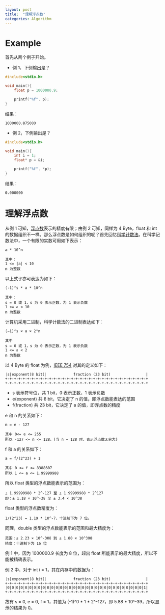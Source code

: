 ```yaml
---
layout: post
title:  "理解浮点数"
categories: Algorithm
---
```


# Example

首先从两个例子开始。

- 例 1，下例输出是？

~~~ c
#include<stdio.h>

void main(){
    float p = 1000000.9;

    printf("%f", p);
}
~~~

结果：

~~~
1000000.875000
~~~


- 例 2，下例输出是？

~~~ c
#include<stdio.h>

void main(){
    int i = 1;
    float* p = &i;

    printf("%f", *p);
}
~~~

结果：

~~~
0.000000
~~~

# 理解浮点数

从例 1 可知，[浮点数](https://en.wikipedia.org/wiki/IEEE_floating_point)表示的精度有限；由例 2 可知，同样为 4 Byte，float 和 int 的数据组织不一样。那么浮点数是如何组织的呢？首先回忆[科学计数法](https://zh.wikipedia.org/wiki/%E7%A7%91%E5%AD%A6%E8%AE%B0%E6%95%B0%E6%B3%95)。在科学记数法中，一个有限的实数可用如下表示：

~~~
a * 10^n

其中：
1 <= |a| < 10
n 为整数
~~~

以上式子亦可表达为如下：

~~~
(-1)^s * a * 10^n

其中：
s = 0 或 1，s 为 0 表示正数，为 1 表示负数
1 <= a < 10
n 为整数
~~~

计算机采用二进制，科学计数法的二进制表达如下：

~~~
(−1)^s × a × 2^n

其中
s = 0 或 1，s 为 0 表示正数，为 1 表示负数
1 <= a < 2
n 为整数
~~~

以 4 Byte 的 float 为例，[IEEE 754](https://en.wikipedia.org/wiki/IEEE_754-1985) 对其的定义如下：

~~~
|s|exponent(8 bit)|            fraction (23 bit)                |
+-+-+-+-+-+-+-+-+-+-+-+-+-+-+-+-+-+-+-+-+-+-+-+-+-+-+-+-+-+-+-+-+
+-+-+-+-+-+-+-+-+-+-+-+-+-+-+-+-+-+-+-+-+-+-+-+-+-+-+-+-+-+-+-+-+
~~~

- s 表示符号位，共 1 bit，0 表示正数，1 表示负数
- e(exponent) 共 8 bit，它决定了 n 的值，即浮点数能表达的范围
- f(fraction) 共 23 bit，它决定了 a 的值，即浮点数的精度

e 和 n 的关系如下：

~~~
n = e - 127

其中 0<= e <= 255
所以 -127 <= n <= 128。(当 n = 128 时，表示浮点数无穷大)
~~~

f 和 a 的关系如下：

~~~
a = f/(2^23) + 1

其中 0 <= f <= 8388607
所以 1 <= a <= 1.99999988
~~~

所以 float 类型的浮点数能表示的范围为：

~~~
± 1.99999988 * 2^-127 至 ± 1.99999988 * 2^127
即：± 1.18 × 10^-38 至 ± 3.4 × 10^38
~~~

float 类型的浮点数精度为：

~~~
1/(2^23) = 1.19 * 10^-7，十进制下为 7 位。
~~~

同理，double 类型的浮点数能表示的范围和最大精度为：

~~~
范围：± 2.23 × 10^-308 到 ± 1.80 × 10^308
精度：十进制下为 16 位
~~~

例 1 中，因为 1000000.9 长度为 8 位，超出 float 所能表示的最大精度，所以不能被精确表示。

例 2 中，对于 int i = 1，其在内存中的数据为：

~~~
|s|exponent(8 bit)|            fraction (23 bit)                |
+-+-+-+-+-+-+-+-+-+-+-+-+-+-+-+-+-+-+-+-+-+-+-+-+-+-+-+-+-+-+-+-+
|0|0|0|0|0|0|0|0|0|0|0|0|0|0|0|0|0|0|0|0|0|0|0|0|0|0|0|0|0|0|0|1|
+-+-+-+-+-+-+-+-+-+-+-+-+-+-+-+-+-+-+-+-+-+-+-+-+-+-+-+-+-+-+-+-+
~~~

故有 s = 0, e = 0, f = 1，其值为 (-1)^0 * 1 * 2^-127，即 5.88 * 10^-39，所以显示的结果为 0。